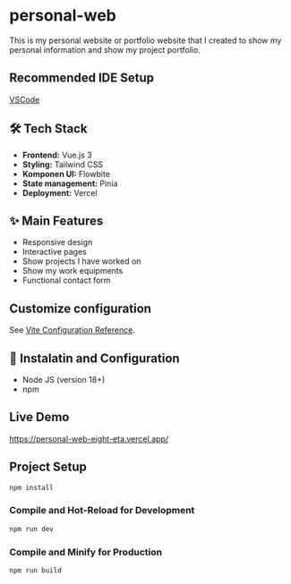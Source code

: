 # personal-web

This is my personal website or portfolio website that I created to show my personal information and show my project portfolio.

## Recommended IDE Setup

[VSCode](https://code.visualstudio.com/)

## 🛠️ Tech Stack
- **Frontend:** Vue.js 3
- **Styling:** Tailwind CSS
- **Komponen UI:** Flowbite
- **State management:** Pinia
- **Deployment:** Vercel

## ✨ Main Features
- Responsive design
- Interactive pages
- Show projects I have worked on
- Show my work equipments
- Functional contact form

## Customize configuration

See [Vite Configuration Reference](https://vite.dev/config/).

## 🚀 Instalatin and Configuration
-  Node JS (version 18+)
-  npm

## Live Demo
https://personal-web-eight-eta.vercel.app/

## Project Setup

```sh
npm install
```

### Compile and Hot-Reload for Development

```sh
npm run dev
```

### Compile and Minify for Production

```sh
npm run build
```
